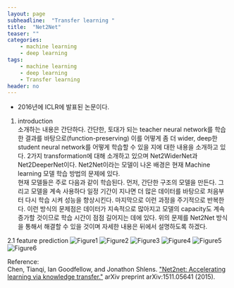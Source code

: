 ```yaml
---
layout: page
subheadline:  "Transfer learning "
title:  "Net2Net"
teaser: ""
categories:
    - machine learning
    - deep learning
tags:
    - machine learning
    - deep learning
    - Transfer learning
header: no
---
```

- 2016년에 ICLR에 발표된 논문이다.

1. introduction <br>
소개하는 내용은 간단하다. 간단한, 토대가 되는 teacher neural network를 학습한 결과를
바탕으로(function-preserving) 이를 어떻게 좀 더 wider, deep한 student neural network를 어떻게 학습할 수 있을 지에 대한
내용을 소개하고 있다.
2가지 transformation에 대해 소개하고 있으며 Net2WiderNet과 Net2DeeperNet이다.
Net2Net이라는 모델이 나온 배경은 현재 Machine learning 모델 학습 방법의 문제에 있다.  
현재 모델들은 주로 다음과 같이 학습된다. 먼저, 간단한 구조의 모델을 만든다. 그리고 모델을 계속 사용하다 일정 기간이 지나면 더 많은 데이터를 바탕으로 처음부터
다시 학습 시켜 성능을 향상시킨다. 마지막으로 이런 과정을 주기적으로 반복한다.
이런 방식의 문제점은 데이터가 지속적으로 많아지고 모델의 capacity도 계속 증가할 것이므로 학습 시간이 점점 길어지는 데에 있다.
위의 문제를 Net2Net 방식을 통해서 해결할 수 있을 것이며 자세한 내용은 뒤에서 설명하도록 하겠다.

2.1 feature prediction
![Figure1](https://ai2-s2-public.s3.amazonaws.com/figures/2016-11-08/16cb6876666f3a7b56a636c1d85ad00bd0d98bf3/1-Figure1-1.png)
![Figure2](https://ai2-s2-public.s3.amazonaws.com/figures/2016-11-08/16cb6876666f3a7b56a636c1d85ad00bd0d98bf3/3-Figure2-1.png)
![Figure3](https://ai2-s2-public.s3.amazonaws.com/figures/2016-11-08/16cb6876666f3a7b56a636c1d85ad00bd0d98bf3/4-Figure3-1.png)
![Figure4](https://ai2-s2-public.s3.amazonaws.com/figures/2016-11-08/16cb6876666f3a7b56a636c1d85ad00bd0d98bf3/6-Figure4-1.png)
![Figure5](https://ai2-s2-public.s3.amazonaws.com/figures/2016-11-08/16cb6876666f3a7b56a636c1d85ad00bd0d98bf3/7-Figure5-1.png)
![Figure6](https://ai2-s2-public.s3.amazonaws.com/figures/2016-11-08/16cb6876666f3a7b56a636c1d85ad00bd0d98bf3/8-Figure6-1.png)


Reference: <br>
Chen, Tianqi, Ian Goodfellow, and Jonathon Shlens. ["Net2net: Accelerating learning via knowledge transfer."](https://arxiv.org/abs/1511.05641) arXiv preprint arXiv:1511.05641 (2015).
